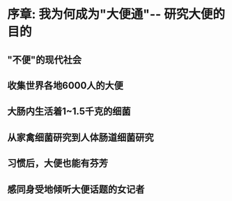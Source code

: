 # 序章: 我为何成为"大便通"-- 研究大便的目的
## "不便"的现代社会
## 收集世界各地6000人的大便
## 大肠内生活着1~1.5千克的细菌
## 从家禽细菌研究到人体肠道细菌研究
## 习惯后，大便也能有芬芳
## 感同身受地倾听大便话题的女记者